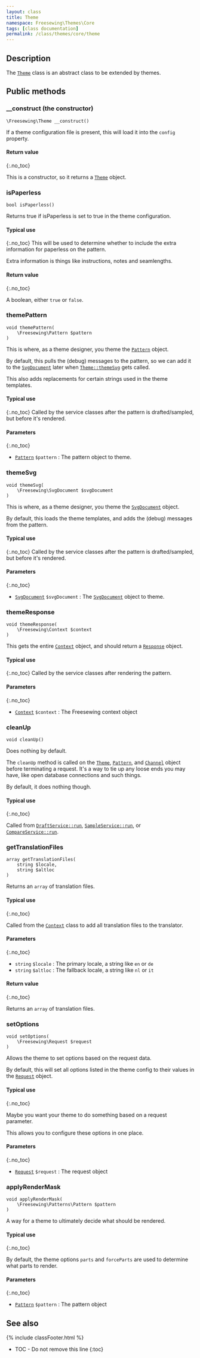 ```yaml
---
layout: class
title: Theme
namespace: Freesewing\Themes\Core
tags: [class documentation]
permalink: /class/themes/core/theme
---
```

## Description 

The [`Theme`](theme) class is an abstract class to be extended by themes.

## Public methods

### __construct (the constructor)

```php?start_inline=1
\Freesewing\Theme __construct() 
```
If a theme configuration file is present, this will load it into the `config` property.

#### Return value
{:.no_toc}

This is a constructor, so it returns a [`Theme`](theme) object.

### isPaperless

```php?start_inline=1
bool isPaperless()
```

Returns true if isPaperless is set to true in the theme configuration.

#### Typical use
{:.no_toc}
This will be used to determine whether to include the extra
information for paperless on the pattern.

Extra information is things like instructions, notes and
seamlengths.

#### Return value
{:.no_toc}

A boolean, either `true` or `false`.

### themePattern

```php?start_inline=1
void themePattern(
    \Freesewing\Pattern $pattern
)
```

This is where, as a theme designer, you theme the [`Pattern`](/class/patterns/core/pattern) object.

By default, this pulls the (debug) messages to the pattern, so we can add it to the [`SvgDocument`](/class/svgdocument)
later when [`Theme::themeSvg`](theme#themesvg) gets called.

This also adds replacements for certain strings used in the theme templates.

#### Typical use
{:.no_toc}
Called by the service classes after the pattern is drafted/sampled, but before it's rendered.

#### Parameters
{:.no_toc}

- [`Pattern`](/class/patterns/core/pattern) `$pattern` : The pattern object to theme.

### themeSvg

```php?start_inline=1
void themeSvg(
    \Freesewing\SvgDocument $svgDocument
)
```

This is where, as a theme designer, you theme the [`SvgDocument`](/class/svgdocument) object.

By default, this loads the theme templates, and adds the (debug) messages from the pattern.

#### Typical use
{:.no_toc}
Called by the service classes after the pattern is drafted/sampled, but before it's rendered.

#### Parameters
{:.no_toc}

- [`SvgDocument`](/class/svgdocument) `$svgDocument` : The [`SvgDocument`](/class/svgdocument) object to theme.

### themeResponse

```php?start_inline=1
void themeResponse(
    \Freesewing\Context $context
)
```

This gets the entire [`Context`](/class/context) object, and should return a [`Response`](/class/response) object.

#### Typical use
{:.no_toc}
Called by the service classes after rendering the pattern.

#### Parameters
{:.no_toc}

- [`Context`](/class/context) `$context` : The Freesewing context object

### cleanUp

```php?start_inline=1
void cleanUp()
```

Does nothing by default.

The `cleanUp` method is called on the [`Theme`](/class/themes/core/theme), [`Pattern`](/class/patterns/core/pattern), 
and [`Channel`](/class/channels/core/channel) object before terminating a request.
It's a way to tie up any loose ends you may have, like open database connections and such things.

By default, it does nothing though.

#### Typical use
{:.no_toc}

Called from [`DraftService::run`](/class/services/draftservice#run), [`SampleService::run`](/class/services/sampleservice#run),
or [`CompareService::run`](/class/services/compareservice#run).

### getTranslationFiles

```php?start_inline=1
array getTranslationFiles(
    string $locale,
    string $altloc
)
```

Returns an `array` of translation files.
         
#### Typical use
{:.no_toc}

Called from the [`Context`](/class/context) class to add all translation
files to the translator.

#### Parameters
{:.no_toc}

- `string` `$locale` : The primary locale, a string like `en` or `de`
- `string` `$altloc` : The fallback locale, a string like `nl` or `it`

#### Return value
{:.no_toc}

Returns an `array` of translation files.

### setOptions

```php?start_inline=1
void setOptions(
    \Freesewing\Request $request
)
```

Allows the theme to set options based on the request data.

By default, this will set all options listed in the theme config
to their values in the [`Request`](/class/request) object.
         
#### Typical use
{:.no_toc}

Maybe you want your theme to do something based on a request parameter.

This allows you to configure these options in one place.

#### Parameters
{:.no_toc}

- [`Request`](/class/request) `$request` : The request object

### applyRenderMask

```php?start_inline=1
void applyRenderMask(
    \Freesewing\Patterns\Pattern $pattern
)
```

A way for a theme to ultimately decide what should be rendered.

#### Typical use
{:.no_toc}

By default, the theme options `parts` and `forceParts` are used to determine
what parts to render.

#### Parameters
{:.no_toc}

- [`Pattern`](/class/patterns/core/pattern) `$pattern` : The pattern object








## See also
{% include classFooter.html %}
* TOC - Do not remove this line
{:toc}
